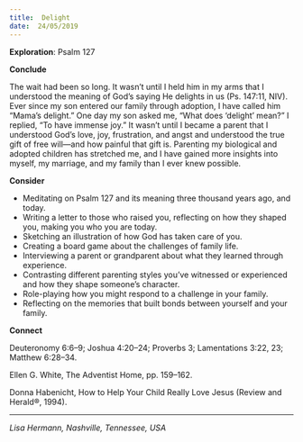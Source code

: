```yaml
---
title:  Delight
date:  24/05/2019
---
```


**Exploration**: Psalm 127

**Conclude**

The wait had been so long. It wasn’t until I held him in my arms that I understood the meaning of God’s saying He delights in us (Ps. 147:11, NIV). Ever since my son entered our family through adoption, I have called him “Mama’s delight.” One day my son asked me, “What does ‘delight’ mean?” I replied, “To have immense joy.” It wasn’t until I became a parent that I understood God’s love, joy, frustration, and angst and understood the true gift of free will—and how painful that gift is. Parenting my biological and adopted children has stretched me, and I have gained more insights into myself, my marriage, and my family than I ever knew possible.

**Consider**

- Meditating on Psalm 127 and its meaning three thousand years ago, and today.
- Writing a letter to those who raised you, reflecting on how they shaped you, making you who you are today.
- Sketching an illustration of how God has taken care of you.
- Creating a board game about the challenges of family life.
- Interviewing a parent or grandparent about what they learned through experience.
- Contrasting different parenting styles you’ve witnessed or experienced and how they shape someone’s character.
- Role-playing how you might respond to a challenge in your family.
- Reflecting on the memories that built bonds between yourself and your family.


**Connect**

Deuteronomy 6:6–9; Joshua 4:20–24; Proverbs 3; Lamentations 3:22, 23; Matthew 6:28–34.

Ellen G. White, The Adventist Home, pp. 159–162.

Donna Habenicht, How to Help Your Child Really Love Jesus (Review and Herald®, 1994).

---

_Lisa Hermann, Nashville, Tennessee, USA_